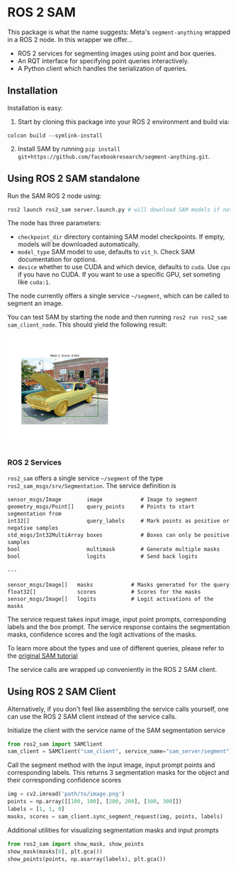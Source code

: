 # ROS 2 SAM

This package is what the name suggests: Meta's `segment-anything` wrapped in a ROS 2 node. In this wrapper we offer...

 - ROS 2 services for segmenting images using point and box queries.
 - An RQT interface for specifying point queries interactively.
 - A Python client which handles the serialization of queries.


## Installation

Installation is easy: 
 1. Start by cloning this package into your ROS 2 environment and build via:

```shell
colcon build --symlink-install
```

 2. Install SAM by running `pip install git+https://github.com/facebookresearch/segment-anything.git`.


## Using ROS 2 SAM standalone

Run the SAM ROS 2 node using:

```bash
ros2 launch ros2_sam server.launch.py # will download SAM models if not not already downloaded
```

The node has three parameters:
 - `checkpoint_dir` directory containing SAM model checkpoints. If empty, models will be downloaded automatically.
 - `model_type` SAM model to use, defaults to `vit_h`. Check SAM documentation for options.
 - `device` whether to use CUDA and which device, defaults to `cuda`. Use `cpu` if you have no CUDA. If you want to use a specific GPU, set someting like `cuda:1`.

The node currently offers a single service `~/segment`, which can be called to segment an image.

You can test SAM by starting the node and then running `ros2 run ros2_sam sam_client_node`. This should yield the following result:

<img src="doc/figures/segmentation-example.png" width=50% height=50%>


### ROS 2 Services

`ros2_sam` offers a single service `~/segment` of the type `ros2_sam_msgs/srv/Segmentation`. The service definition is

```
sensor_msgs/Image        image            # Image to segment
geometry_msgs/Point[]    query_points     # Points to start segmentation from
int32[]                  query_labels     # Mark points as positive or negative samples
std_msgs/Int32MultiArray boxes            # Boxes can only be positive samples
bool                     multimask        # Generate multiple masks
bool                     logits           # Send back logits

---

sensor_msgs/Image[]   masks            # Masks generated for the query
float32[]             scores           # Scores for the masks
sensor_msgs/Image[]   logits           # Logit activations of the masks
```

The service request takes input image, input point prompts, corresponding labels and the box prompt. The service response contains the segmentation masks, confidence scores and the logit activations of the masks.

To learn more about the types and use of different queries, please refer to the [original SAM tutorial](https://github.com/facebookresearch/segment-anything/blob/main/notebooks/predictor_example.ipynb)

The service calls are wrapped up conveniently in the ROS 2 SAM client.


## Using ROS 2 SAM Client

Alternatively, if you don't feel like assembling the service calls yourself, one can use the ROS 2 SAM client instead of the service calls.

Initialize the client with the service name of the SAM segmentation service
```python
from ros2_sam import SAMClient
sam_client = SAMClient("sam_client", service_name="sam_server/segment")
```

Call the segment method with the input image, input prompt points and corresponding labels. This returns 3 segmentation masks for the object and their corresponding confidence scores
```python
img = cv2.imread('path/to/image.png')
points = np.array([[100, 100], [200, 200], [300, 300]])
labels = [1, 1, 0]
masks, scores = sam_client.sync_segment_request(img, points, labels)
```

Additional utilities for visualizing segmentation masks and input prompts
```python
from ros2_sam import show_mask, show_points
show_mask(masks[0], plt.gca())
show_points(points, np.asarray(labels), plt.gca())
```
